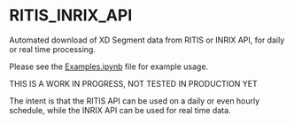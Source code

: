# RITIS_INRIX_API
Automated download of XD Segment data from RITIS or INRIX API, for daily or real time processing.

Please see the [Examples.ipynb](Examples.ipynb) file for example usage.

THIS IS A WORK IN PROGRESS, NOT TESTED IN PRODUCTION YET

The intent is that the RITIS API can be used on a daily or even hourly schedule, while the INRIX API can be used for real time data. 
